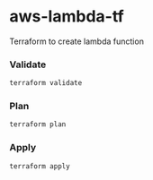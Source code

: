# aws-lambda-tf

<p>Terraform to create lambda function</p>

### Validate
```sh
terraform validate
```

### Plan
```sh
terraform plan
```

### Apply
```sh
terraform apply
```